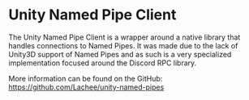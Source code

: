 # Unity Named Pipe Client

The Unity Named Pipe Client is a wrapper around a native library that handles connections to Named Pipes. It was made due to the lack of Unity3D support of Named Pipes and as such is a very specialized implementation focused around the Discord RPC library.

More information can be found on the GitHub: https://github.com/Lachee/unity-named-pipes
